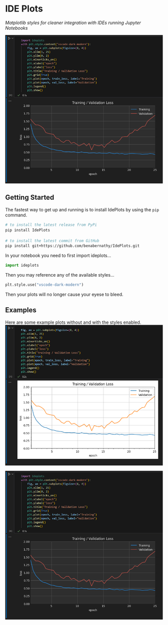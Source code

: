 # IDE Plots

*Matplotlib styles for cleaner integration with IDEs running Jupyter Notebooks*

<img src="https://github.com/benabernathy/ideplots/blob/main/examples/figures/chart_01_with_vscode_style.png" alt="Example"/>

## Getting Started

The fastest way to get up and running is to install IdePlots by using the `pip` command.

```bash
# to install the latest release from PyPi
pip install IdePlots

# to install the latest commit from GitHub
pip install git+https://github.com/benabernathy/IdePlots.git

```

In your notebook you need to first import ideplots...

```python
import ideplots
```

Then you may reference any of the available styles...

```python
plt.style.use("vscode-dark-modern")
```

Then your plots will no longer cause your eyese to bleed. 

## Examples

Here are some example plots without and with the styles enabled.
<img src="https://github.com/benabernathy/ideplots/blob/main/examples/figures/chart_01_without_vscode_style.png" alt="Without Style Enabled"/>

<img src="https://github.com/benabernathy/ideplots/blob/main/examples/figures/chart_01_with_vscode_style.png" alt="With Style Enabled"/>

